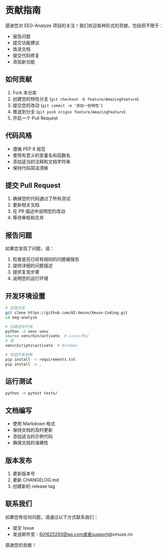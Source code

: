 # 贡献指南

感谢您对 EEG-Analyze 项目的关注！我们欢迎各种形式的贡献，包括但不限于：

- 报告问题
- 提交功能建议
- 改进文档
- 提交代码修复
- 添加新功能

## 如何贡献

1. Fork 本仓库
2. 创建您的特性分支 (`git checkout -b feature/AmazingFeature`)
3. 提交您的改动 (`git commit -m '添加一些特性'`)
4. 推送到分支 (`git push origin feature/AmazingFeature`)
5. 开启一个 Pull Request

## 代码风格

- 遵循 PEP 8 规范
- 使用有意义的变量名和函数名
- 添加适当的注释和文档字符串
- 保持代码简洁清晰

## 提交 Pull Request

1. 确保您的代码通过了所有测试
2. 更新相关文档
3. 在 PR 描述中说明您的改动
4. 等待审核和合并

## 报告问题

如果您发现了问题，请：

1. 检查是否已经有相同的问题被报告
2. 提供详细的问题描述
3. 提供复现步骤
4. 说明您的运行环境

## 开发环境设置

```bash
# 克隆仓库
git clone https://github.com/AI-Xmuse/Xmuse-Coding.git
cd eeg-analyze

# 创建虚拟环境
python -m venv venv
source venv/bin/activate  # Linux/Mac
# 或
venv\Scripts\activate  # Windows

# 安装开发依赖
pip install -r requirements.txt
pip install -e .
```

## 运行测试

```bash
python -m pytest tests/
```

## 文档编写

- 使用 Markdown 格式
- 保持文档的及时更新
- 添加适当的示例代码
- 确保文档的准确性

## 版本发布

1. 更新版本号
2. 更新 CHANGELOG.md
3. 创建新的 release tag

## 联系我们

如果您有任何问题，请通过以下方式联系我们：

- 提交 Issue
- 发送邮件至：601625293@qq.com或者support@xmuse.cn

感谢您的贡献！ 